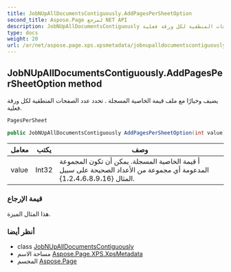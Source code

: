 ```yaml
---
title: JobNUpAllDocumentsContiguously.AddPagesPerSheetOption
second_title: Aspose.Page لمرجع NET API
description: JobNUpAllDocumentsContiguously طريقة. يضيف وخيارًا مع ملف قيمة الخاصية المسجلة . تحدد عدد الصفحات المنطقية لكل ورقة فعلية.
type: docs
weight: 20
url: /ar/net/aspose.page.xps.xpsmetadata/jobnupalldocumentscontiguously/addpagespersheetoption/
---
```

## JobNUpAllDocumentsContiguously.AddPagesPerSheetOption method

يضيف وخيارًا مع ملف قيمة الخاصية المسجلة . تحدد عدد الصفحات المنطقية لكل ورقة فعلية.

```csharp
PagesPerSheet
```

```csharp
public JobNUpAllDocumentsContiguously AddPagesPerSheetOption(int value)
```

| معامل | يكتب | وصف |
| --- | --- | --- |
| value | Int32 | أ قيمة الخاصية المسجلة. يمكن أن تكون المجموعة المدعومة أي مجموعة من الأعداد الصحيحة على سبيل المثال {1،2،4،6،8،9،16}. |

### قيمة الإرجاع

هذا المثال الميزة.

### أنظر أيضا

* class [JobNUpAllDocumentsContiguously](../)
* مساحة الاسم [Aspose.Page.XPS.XpsMetadata](../../jobnupalldocumentscontiguously/)
* المجسم [Aspose.Page](../../../)


